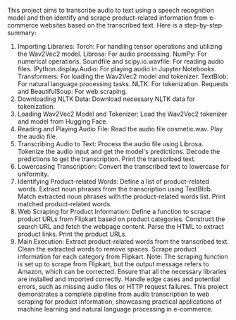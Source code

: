 This project aims to transcribe audio to text using a speech recognition model and then identify and scrape product-related information from e-commerce websites based on the transcribed text. Here is a step-by-step summary:

1. Importing Libraries:
   Torch: For handling tensor operations and utilizing the Wav2Vec2 model.
   Librosa: For audio processing.
   NumPy: For numerical operations.
   Soundfile and scipy.io.wavfile: For reading audio files.
   IPython.display.Audio: For playing audio in Jupyter Notebooks.
   Transformers: For loading the Wav2Vec2 model and tokenizer.
   TextBlob: For natural language processing tasks.
   NLTK: For tokenization.
   Requests and BeautifulSoup: For web scraping.
2. Downloading NLTK Data:
   Download necessary NLTK data for tokenization.
3. Loading Wav2Vec2 Model and Tokenizer:
   Load the Wav2Vec2 tokenizer and model from Hugging Face.
4. Reading and Playing Audio File:
   Read the audio file cosmetic.wav.
   Play the audio file.
5. Transcribing Audio to Text:
   Process the audio file using Librosa.
   Tokenize the audio input and get the model's predictions.
   Decode the predictions to get the transcription.
   Print the transcribed text.
6. Lowercasing Transcription:
   Convert the transcribed text to lowercase for uniformity.
7. Identifying Product-related Words:
   Define a list of product-related words.
   Extract noun phrases from the transcription using TextBlob.
   Match extracted noun phrases with the product-related words list.
   Print matched product-related words.
8. Web Scraping for Product Information:
   Define a function to scrape product URLs from Flipkart based on product categories.
   Construct the search URL and fetch the webpage content.
   Parse the HTML to extract product links.
   Print the product URLs.
9. Main Execution:
   Extract product-related words from the transcribed text.
   Clean the extracted words to remove spaces.
   Scrape product information for each category from Flipkart.
Note:
   The scraping function is set up to scrape from Flipkart, but the output message refers to Amazon, which can be corrected.
   Ensure that all the necessary libraries are installed and imported correctly.
   Handle edge cases and potential errors, such as missing audio files or HTTP request failures.
   This project demonstrates a complete pipeline from audio transcription to web scraping for product information,
        showcasing practical applications of machine learning and natural language processing in e-commerce.






